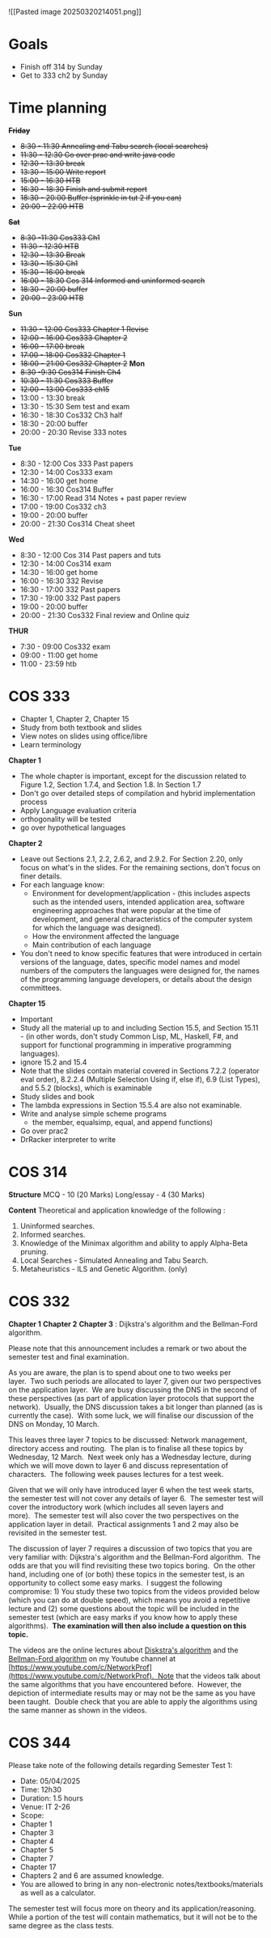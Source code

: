 
![[Pasted image 20250320214051.png]]


# Goals
- Finish off 314 by Sunday
- Get to 333 ch2 by Sunday
# Time planning
~~**Friday**~~
- ~~8:30 - 11:30 Annealing and Tabu search (local searches)~~
- ~~11:30 - 12:30 Go over prac and write java code~~
- ~~12:30 - 13:30 break~~
- ~~13:30 - 15:00 Write report~~
- ~~15:00 - 16:30 HTB~~ 
- ~~16:30 - 18:30 Finish and submit report~~
- ~~18:30 - 20:00 Buffer (sprinkle in tut 2 if you can)~~
- ~~20:00 - 22:00 HTB~~

~~**Sat**~~
- ~~8:30 -11:30 Cos333 Ch1~~
- ~~11:30 - 12:30 HTB~~
- ~~12:30 - 13:30 Break~~
- ~~13:30 - 15:30 Ch1~~
- ~~15:30 - 16:00 break~~
- ~~16:00 - 18:30 Cos 314 Informed and uninformed search~~
- ~~18:30 - 20:00 buffer~~
- ~~20:00 - 23:00 HTB~~

**Sun**
- ~~11:30 - 12:00 Cos333 Chapter 1 Revise~~
- ~~12:00 - 16:00 Cos333 Chapter 2~~
- ~~16:00 - 17:00 break~~
- ~~17:00 - 18:00 Cos332 Chapter 1~~
- ~~18:00 - 21:00 Cos332 Chapter 2~~
**Mon**
- ~~8:30 -9:30 Cos314 Finish Ch4~~
- ~~10:30 - 11:30 Cos333 Buffer~~
- ~~12:00 - 13:00 Cos333 ch15~~
- 13:00 - 13:30 break
- 13:30 - 15:30 Sem test and exam
- 16:30 - 18:30 Cos332 Ch3 half
- 18:30 - 20:00 buffer
- 20:00 - 20:30 Revise 333 notes

**Tue**
- 8:30 - 12:00 Cos 333 Past papers
- 12:30 - 14:00 Cos333 exam
- 14:30 - 16:00 get home
- 16:00 - 16:30 Cos314 Buffer
- 16:30 - 17:00 Read 314 Notes + past paper review
- 17:00 - 19:00 Cos332 ch3
- 19:00 - 20:00 buffer
- 20:00 - 21:30 Cos314 Cheat sheet

**Wed**
- 8:30 - 12:00 Cos 314 Past papers and tuts
- 12:30 - 14:00 Cos314 exam
- 14:30 - 16:00 get home
- 16:00 - 16:30 332 Revise
- 16:30 - 17:00 332 Past papers
- 17:30 - 19:00 332 Past papers
- 19:00 - 20:00 buffer
- 20:00 - 21:30 Cos332 Final review and Online quiz

**THUR**
- 7:30 - 09:00 Cos332 exam
- 09:00 - 11:00 get home
- 11:00 - 23:59 htb 

# COS 333
- Chapter 1, Chapter 2, Chapter 15
- Study from both textbook and slides 
- View notes on slides using office/libre
- Learn terminology

**Chapter 1**
- The whole chapter is important, except for the discussion related to Figure 1.2, Section 1.7.4, and Section 1.8. In Section 1.7
- Don't go over detailed steps of compilation and hybrid implementation process
- Apply Language evaluation criteria
- orthogonality will be tested
- go over hypothetical languages

**Chapter 2**
- Leave out Sections 2.1, 2.2, 2.6.2, and 2.9.2. For Section 2.20, only focus on what's in the slides. For the remaining sections, don't focus on finer details. 
- For each language know:
	- Environment for development/application
			- (this includes aspects such as the intended users, intended application area, software engineering approaches that were popular at the time of development, and general characteristics of the computer system for which the language was designed).
	- How the environment affected the language 
	- Main contribution of each language
- You don't need to know specific features that were introduced in certain versions of the language, dates, specific model names and model numbers of the computers the languages were designed for, the names of the programming language developers, or details about the design committees.

**Chapter 15**
- Important
- Study all the material up to and including Section 15.5, and Section 15.11
		- (in other words, don't study Common Lisp, ML, Haskell, F#, and support for functional programming in imperative programming languages).
- ignore 15.2 and 15.4
- Note that the slides contain material covered in Sections 7.2.2 (operator eval order), 8.2.2.4 (Multiple Selection Using if, else if), 6.9 (List Types), and 5.5.2 (blocks), which is examinable
- Study slides and book
- The lambda expressions in Section 15.5.4 are also not examinable.
- Write and analyse simple scheme programs
	- the member, equalsimp, equal, and append functions)
- Go over prac2
- DrRacker interpreter to write 

# COS 314
**Structure**
MCQ - 10 (20 Marks)
Long/essay - 4 (30 Marks)
  
**Content**
Theoretical and application knowledge of the following :

1. Uninformed searches. 
2. Informed searches.
3. Knowledge of the Minimax algorithm and ability to apply Alpha-Beta pruning.
4. Local Searches - Simulated Annealing and Tabu Search.
5. Metaheuristics - ILS and Genetic Algorithm. (only)

# COS 332
**Chapter 1**
**Chapter 2**
**Chapter 3**
: Dijkstra's algorithm and the Bellman-Ford algorithm.

Please note that this announcement includes a remark or two about the semester test and final examination.

As you are aware, the plan is to spend about one to two weeks per layer.  Two such periods are allocated to layer 7, given our two perspectives on the application layer.  We are busy discussing the DNS in the second of these perspectives (as part of application layer protocols that support the network).  Usually, the DNS discussion takes a bit longer than planned (as is currently the case).  With some luck, we will finalise our discussion of the DNS on Monday, 10 March.

This leaves three layer 7 topics to be discussed: Network management, directory access and routing.  The plan is to finalise all these topics by Wednesday, 12 March.  Next week only has a Wednesday lecture, during which we will move down to layer 6 and discuss representation of characters.  The following week pauses lectures for a test week.

Given that we will only have introduced layer 6 when the test week starts, the semester test will not cover any details of layer 6.  The semester test will cover the introductory work (which includes all seven layers and more).  The semester test will also cover the two perspectives on the application layer in detail.  Practical assignments 1 and 2 may also be revisited in the semester test.

The discussion of layer 7 requires a discussion of two topics that you are very familiar with: Dijkstra's algorithm and the Bellman-Ford algorithm.  The odds are that you will find revisiting these two topics boring.  On the other hand, including one of (or both) these topics in the semester test, is an opportunity to collect some easy marks.  I suggest the following compromise: 1) You study these two topics from the videos provided below (which you can do at double speed), which means you avoid a repetitive lecture and (2) some questions about the topic will be included in the semester test (which are easy marks if you know how to apply these algorithms).  **The examination will then also include a question on this topic.**

The videos are the online lectures about [Diskstra's algorithm](https://www.youtube.com/watch?v=3BRp-n8fHEk) and the [Bellman-Ford algorithm](https://www.youtube.com/watch?v=Kxaz-Q15_aY) on my Youtube channel at [https://www.youtube.com/c/NetworkProf](https://www.youtube.com/c/NetworkProf).  Note that the videos talk about the same algorithms that you have encountered before.  However, the depiction of intermediate results may or may not be the same as you have been taught.  Double check that you are able to apply the algorithms using the same manner as shown in the videos.
# COS 344
Please take note of the following details regarding Semester Test 1:

- Date: 05/04/2025
- Time: 12h30
- Duration: 1.5 hours
- Venue: IT 2-26
- Scope:
- Chapter 1
- Chapter 3
- Chapter 4
- Chapter 5
- Chapter 7
- Chapter 17
- Chapters 2 and 6 are assumed knowledge.
- You are allowed to bring in any non-electronic notes/textbooks/materials as well as a calculator.

The semester test will focus more on theory and its application/reasoning. While a portion of the test will contain mathematics, but it will not be to the same degree as the class tests.




